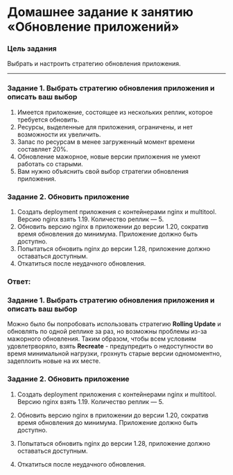 # Домашнее задание к занятию «Обновление приложений»

### Цель задания

Выбрать и настроить стратегию обновления приложения.

-----

### Задание 1. Выбрать стратегию обновления приложения и описать ваш выбор

1. Имеется приложение, состоящее из нескольких реплик, которое требуется обновить.
2. Ресурсы, выделенные для приложения, ограничены, и нет возможности их увеличить.
3. Запас по ресурсам в менее загруженный момент времени составляет 20%.
4. Обновление мажорное, новые версии приложения не умеют работать со старыми.
5. Вам нужно объяснить свой выбор стратегии обновления приложения.

### Задание 2. Обновить приложение

1. Создать deployment приложения с контейнерами nginx и multitool. Версию nginx взять 1.19. Количество реплик — 5.
2. Обновить версию nginx в приложении до версии 1.20, сократив время обновления до минимума. Приложение должно быть доступно.
3. Попытаться обновить nginx до версии 1.28, приложение должно оставаться доступным.
4. Откатиться после неудачного обновления.

### Ответ:

### Задание 1. Выбрать стратегию обновления приложения и описать ваш выбор

Можно было бы попробовать использовать стратегию __Rolling Update__ и обновлять по одной реплике за раз, но возможны проблемы из-за мажорного обновления.
Таким образом, чтобы всем условиям удовлетрворяло, взять __Recreate__ - предупредить о недоступности во время минимальной нагрузки, грохнуть старые версии одномоментно, задеплоить новые на их месте.

### Задание 2. Обновить приложение

1. Создать deployment приложения с контейнерами nginx и multitool. Версию nginx взять 1.19. Количество реплик — 5.


2. Обновить версию nginx в приложении до версии 1.20, сократив время обновления до минимума. Приложение должно быть доступно.


3. Попытаться обновить nginx до версии 1.28, приложение должно оставаться доступным.


4. Откатиться после неудачного обновления.
